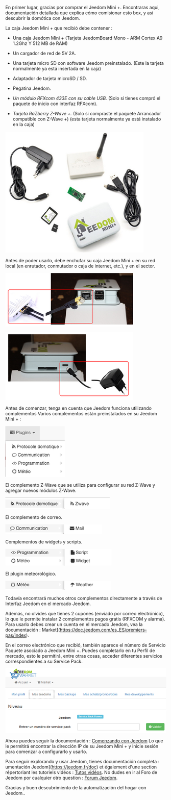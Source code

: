 En primer lugar, gracias por comprar el Jeedom Mini +. Encontraras aqui,
documentación detallada que explica cómo comisionar esto
box, y así descubrir la domótica con Jeedom.

La caja Jeedom Mini + que recibió debe contener :

-   Una caja Jeedom Mini + (Tarjeta JeedomBoard Mono - ARM Cortex A9 1.2Ghz
    Y 512 MB de RAM)

-   Un cargador de red de 5V 2A.

-   Una tarjeta micro SD con software Jeedom preinstalado. (Este
    la tarjeta normalmente ya está insertada en la caja)

-   Adaptador de tarjeta microSD / SD.

-   Pegatina Jeedom.

-   *Un módulo RFXcom 433E con su cable USB.* (Solo si tienes
    compró el paquete de inicio con interfaz RFXcom).

-   *Tarjeta RaZberry Z-Wave +.* (Solo si compraste el paquete
    Arrancador compatible con Z-Wave +) (esta tarjeta normalmente ya está
    instalado en la caja)

![mini.demarrage01](images/mini.demarrage01.png)

Antes de poder usarlo, debe enchufar su caja Jeedom Mini +
en su red local (en enrutador, conmutador o caja de internet, etc.), y
en el sector.

![mini.demarrage02](images/mini.demarrage02.png)

![mini.demarrage03](images/mini.demarrage03.png)

Antes de comenzar, tenga en cuenta que Jeedom funciona utilizando
complementos Varios complementos están preinstalados en su Jeedom Mini + :

![mini.demarrage04](images/mini.demarrage04.png)

El complemento Z-Wave que se utiliza para configurar su red Z-Wave y agregar
nuevos módulos Z-Wave.

![mini.demarrage05](images/mini.demarrage05.png)

El complemento de correo.

![mini.demarrage06](images/mini.demarrage06.png)

Complementos de widgets y scripts.

![mini.demarrage07](images/mini.demarrage07.png)

El plugin meteorológico.

![mini.demarrage08](images/mini.demarrage08.png)

Todavía encontrará muchos otros complementos directamente a través de
Interfaz Jeedom en el mercado Jeedom.

Además, no olvides que tienes 2 cupones
(enviado por correo electrónico), lo que le permite instalar 2 complementos pagos
gratis (RFXCOM y alarma). Para usarlo debes crear un
cuenta en el mercado Jeedom, vea la documentación : 
Market](https://doc.jeedom.com/es_ES/premiers-pas/index).

En el correo electrónico que recibió, también aparece el número de Servicio
Paquete asociado a Jeedom Mini +. Puedes completarlo en tu
Perfil de mercado, esto le permitirá, entre otras cosas, acceder
diferentes servicios correspondientes a su Service Pack.

![mini.demarrage09](images/mini.demarrage09.png)

Ahora puedes seguir la documentación : [Comenzando con
Jeedom](https://doc.jeedom.com/es_ES/premiers-pas/index)
Lo que le permitirá encontrar la dirección IP de su Jeedom Mini + y
inicie sesión para comenzar a configurarlo y usarlo.

Para seguir explorando y usar Jeedom, tienes
documentación completa : umentación
Jeedom](https://jeedom.fr/doc) et également d'une section répertoriant
les tutoriels vidéos : [Tutos vidéos](https://doc.jeedom.com/es_ES/presentation/index#tocAnchor-1-3).
No dudes en ir al Foro de Jeedom por cualquier otro
question : [Forum Jeedom](https://www.jeedom.com/forum/).

Gracias y buen descubrimiento de la automatización del hogar con Jeedom..
